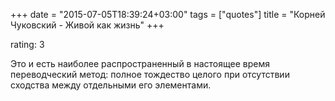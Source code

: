 +++
date = "2015-07-05T18:39:24+03:00"
tags = ["quotes"]
title = "Корней Чуковский - Живой как жизнь"
+++

rating: 3

Это и есть наиболее распространенный в настоящее время переводческий метод:
полное тождество целого при отсутствии сходства между отдельными его элементами.
